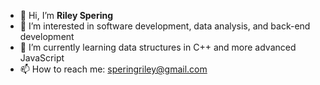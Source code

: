 - 👋 Hi, I’m **Riley Spering**
- 👀 I’m interested in software development, data analysis, and back-end development
- 🌱 I’m currently learning data structures in C++ and more advanced JavaScript
- 📫 How to reach me: speringriley@gmail.com

<!---
rspering/rspering is a ✨ special ✨ repository because its `README.md` (this file) appears on your GitHub profile.
You can click the Preview link to take a look at your changes.
--->
